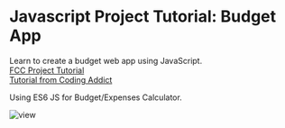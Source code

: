 # Javascript Project Tutorial: Budget App  
Learn to create a budget web app using JavaScript.  
[FCC Project Tutorial](https://www.youtube.com/watch?v=m_HJ3juuFvo)  
[Tutorial from Coding Addict](https://www.youtube.com/codingaddict)  

Using ES6 JS for Budget/Expenses Calculator.  
  
![view](https://github.com/MAshrafM/Free_Code_Camp/tree/master/YT_SimpleBudget/show.png)